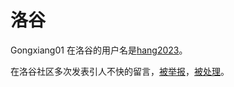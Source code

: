 # 洛谷

Gongxiang01 在洛谷的用户名是[hang2023](https://www.luogu.com.cn/user/989398)。

在洛谷社区多次发表引人不快的留言，[被举报](https://lglg.top/685286/10#5387107)，[被处理](https://lglg.top/685286/11#5388986)。
